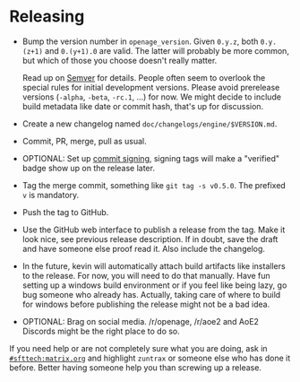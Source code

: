 # Releasing

* Bump the version number in `openage_version`. Given `0.y.z`, both `0.y.(z+1)` and `0.(y+1).0` are valid. The latter will probably be more common, but which of those you choose doesn't really matter.

  Read up on [Semver](https://semver.org) for details. People often seem to overlook the special rules for initial development versions. Please avoid prerelease versions (`-alpha`, `-beta`, `-rc.1`, ...) for now. We might decide to include build metadata like date or commit hash, that's up for discussion.
* Create a new changelog named `doc/changelogs/engine/$VERSION.md`.
* Commit, PR, merge, pull as usual.
* OPTIONAL: Set up [commit signing](https://help.github.com/en/articles/managing-commit-signature-verification), signing tags will make a "verified" badge show up on the release later.
* Tag the merge commit, something like `git tag -s v0.5.0`. The prefixed `v` is mandatory.
* Push the tag to GitHub.
* Use the GitHub web interface to publish a release from the tag. Make it look nice, see previous release description. If in doubt, save the draft and have someone else proof read it. Also include the changelog.
* In the future, kevin will automatically attach build artifacts like installers to the release. For now, you will need to do that manually. Have fun setting up a windows build environment or if you feel like being lazy, go bug someone who already has. Actually, taking care of where to build for windows before publishing the release might not be a bad idea.
* OPTIONAL: Brag on social media. /r/openage, /r/aoe2 and AoE2 Discords might be the right place to do so.

If you need help or are not completely sure what you are doing, ask in [`#sfttech:matrix.org`](https://app.element.io/#/room/#sfttech:matrix.org) and highlight `zuntrax` or someone else who has done it before. Better having someone help you than screwing up a release.
